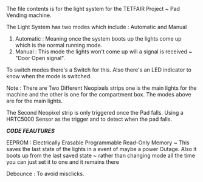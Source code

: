 The file contents is for the light system for the TETFAIR Project ~ Pad Vending machine.

The Light System has two modes which include : Automatic and Manual
 1. Automatic :  Meaning once the system boots up the lights come up which is the normal running mode.
 2. Manual : This mode the lights won't come up will a signal is received ~ "Door Open signal".
    
To switch modes there's a Switch for this.
Also there's an LED indicator to know when the mode is switched.

Note : There are Two Different Neopixels strips one is the main lights for the machine and the other is one for the compartment box.
       The modes above are for the main lights.

The Second Neopixel strip is only triggered once the Pad falls. Using a HRTC5000 Sensor as the trigger and to detect when the pad falls.

***CODE FEAUTURES***

EEPROM : Electrically Erasable Programmable Read-Only Memory ~ This saves the last state of the lights in a event of maybe a power Outage.
Also it boots up from the last saved state ~ rather than changing mode all the time you can just set it to one and it remains there

Debounce : To avoid misclicks.
